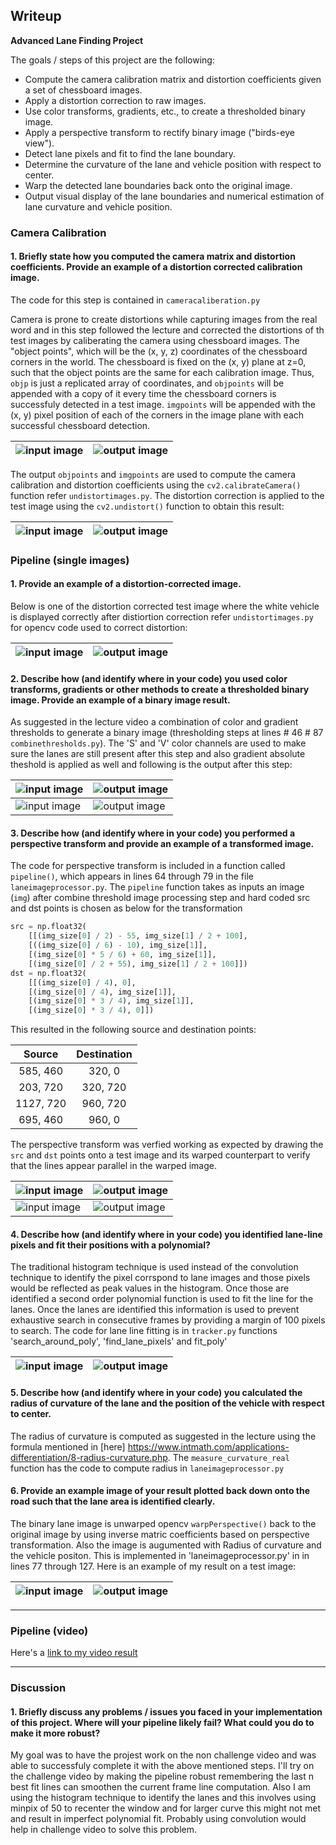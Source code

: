 ## Writeup

**Advanced Lane Finding Project**

The goals / steps of this project are the following:

* Compute the camera calibration matrix and distortion coefficients given a set of chessboard images.
* Apply a distortion correction to raw images.
* Use color transforms, gradients, etc., to create a thresholded binary image.
* Apply a perspective transform to rectify binary image ("birds-eye view").
* Detect lane pixels and fit to find the lane boundary.
* Determine the curvature of the lane and vehicle position with respect to center.
* Warp the detected lane boundaries back onto the original image.
* Output visual display of the lane boundaries and numerical estimation of lane curvature and vehicle position.

[//]: # (Image References)

[video1]: ./output1_tracked.mp4 "Video"

### Camera Calibration

#### 1. Briefly state how you computed the camera matrix and distortion coefficients. Provide an example of a distortion corrected calibration image.

The code for this step is contained in `cameracaliberation.py`

Camera is prone to create distortions while capturing images from the real word and in this step followed the lecture and corrected the distortions of th test images by caliberating the camera using chessboard images. The "object points", which will be the (x, y, z) coordinates of the chessboard corners in the world. The chessboard is fixed on the (x, y) plane at z=0, such that the object points are the same for each calibration image.  Thus, `objp` is just a replicated array of coordinates, and `objpoints` will be appended with a copy of it every time the chessboard corners is successfuly detected in a test image.  `imgpoints` will be appended with the (x, y) pixel position of each of the corners in the image plane with each successful chessboard detection.

![input image](camera_cal/calibration1.jpg)  | ![output image](output_images/draw_chess_board/calibration6.jpg)
---------------------------------------------| -----------------------------------------------------------------

The output `objpoints` and `imgpoints` are used to compute the camera calibration and distortion coefficients using the `cv2.calibrateCamera()` function refer `undistortimages.py`.  The distortion correction is applied to the test image using the `cv2.undistort()` function to obtain this result: 

![input image](camera_cal/calibration1.jpg)  | ![output image](output_images/chessundistorted/calibration1.jpg)
---------------------------------------------| -----------------------------------------------------------------


### Pipeline (single images)

#### 1. Provide an example of a distortion-corrected image.

Below is one of the distortion corrected test image where the white vehicle is displayed correctly after distiortion correction refer `undistortimages.py` for opencv code used to correct distortion:

![input image](test_images/test1.jpg)  | ![output image](output_images/undistorted/test1.jpg)
-------------------------------------- | -----------------------------------------------------------------



#### 2. Describe how (and identify where in your code) you used color transforms, gradients or other methods to create a thresholded binary image.  Provide an example of a binary image result.

As suggested in the lecture video a combination of color and gradient thresholds to generate a binary image (thresholding steps at lines # 46 # 87 `combinethresholds.py`). The 'S' and 'V' color channels are used to make sure the lanes are still present after this step and also gradient absolute theshold is applied as well and following is the output after this step:

![input image](test_images/test1.jpg)  | ![output image](output_images/combinethresholds/test1.jpg)
-------------------------------------- | -----------------------------------------------------------------
![input image](test_images/test4.jpg)  | ![output image](output_images/combinethresholds/test4.jpg)

#### 3. Describe how (and identify where in your code) you performed a perspective transform and provide an example of a transformed image.

The code for perspective transform is included in a function called `pipeline()`, which appears in lines 64 through 79 in the file `laneimageprocessor.py`.  The `pipeline` function takes as inputs an image (`img`) after combine threshold image processing step and hard coded src and dst points is chosen as below for the transformation

```python
src = np.float32(
    [[(img_size[0] / 2) - 55, img_size[1] / 2 + 100],
    [((img_size[0] / 6) - 10), img_size[1]],
    [(img_size[0] * 5 / 6) + 60, img_size[1]],
    [(img_size[0] / 2 + 55), img_size[1] / 2 + 100]])
dst = np.float32(
    [[(img_size[0] / 4), 0],
    [(img_size[0] / 4), img_size[1]],
    [(img_size[0] * 3 / 4), img_size[1]],
    [(img_size[0] * 3 / 4), 0]])
```

This resulted in the following source and destination points:

| Source        | Destination   | 
|:-------------:|:-------------:| 
| 585, 460      | 320, 0        | 
| 203, 720      | 320, 720      |
| 1127, 720     | 960, 720      |
| 695, 460      | 960, 0        |

The perspective transform was verfied working as expected by drawing the `src` and `dst` points onto a test image and its warped counterpart to verify that the lines appear parallel in the warped image.

![input image](test_images/test1.jpg)  | ![output image](output_images/bird_eye/test1.jpg)
-------------------------------------- | -----------------------------------------------------------------
![input image](test_images/test4.jpg)  | ![output image](output_images/binary_lanes/test4.jpg)


#### 4. Describe how (and identify where in your code) you identified lane-line pixels and fit their positions with a polynomial?

The traditional histogram technique is used instead of the convolution technique to identify the pixel corrspond to lane images and those pixels would be reflected as peak values in the histogram. Once those are identified a second order polynomial function is used to fit the line for the lanes. Once the lanes are identified this information is used to prevent exhaustive search in consecutive frames by providing a margin of 100 pixels to search. The code for lane line fitting is in `tracker.py` functions 'search_around_poly', 'find_lane_pixels' and fit_poly'

![input image](test_images/test1.jpg)  | ![output image](output_images/tracker/test1.jpg)
-------------------------------------- | -----------------------------------------------------------------

#### 5. Describe how (and identify where in your code) you calculated the radius of curvature of the lane and the position of the vehicle with respect to center.

The radius of curvature is computed as suggested in the lecture using the formula mentioned in [here] https://www.intmath.com/applications-differentiation/8-radius-curvature.php. The `measure_curvature_real`  function has the code to compute radius in `laneimageprocessor.py`

#### 6. Provide an example image of your result plotted back down onto the road such that the lane area is identified clearly.

The binary lane image is unwarped opencv `warpPerspective()` back to the original image by using inverse matric coefficients based on perspective transformation. Also the image is augumented with Radius of curvature and the vehicle positon. This is implemented in 'laneimageprocessor.py' in in lines 77 through 127. Here is an example of my result on a test image:

![input image](test_images/test2.jpg)  | ![output image](output_images/draw_lane/test2.jpg)
-------------------------------------- | -----------------------------------------------------------------

---

### Pipeline (video)

Here's a [link to my video result](./project_video.mp4)

---

### Discussion

#### 1. Briefly discuss any problems / issues you faced in your implementation of this project.  Where will your pipeline likely fail?  What could you do to make it more robust?

My goal was to have the projest work on the non challenge video and was able to successfuly complete it with the above mentioned steps. I'll try on the challenge video by making the pipeline robust remembering the last n best fit lines can smoothen the current frame line computation. Also I am using the histogram technique to identify the lanes and this involves using minpix of 50 to recenter the window and for larger curve this might not met and result in imperfect polynomial fit. Probably using convolution would help in challenge video to solve this problem.

